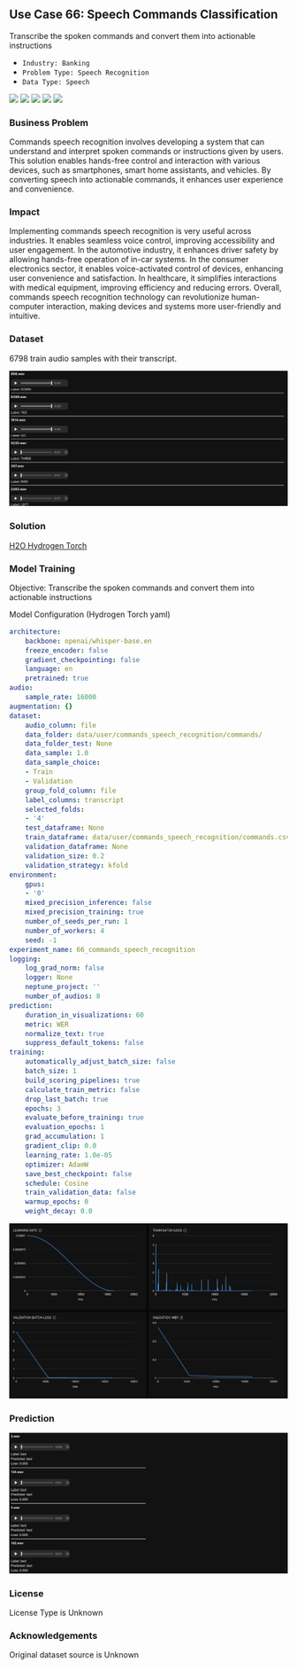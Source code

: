 ## Use Case 66: Speech Commands Classification

Transcribe the spoken commands and convert them into actionable instructions

- `Industry: Banking`
- `Problem Type: Speech Recognition`
- `Data Type: Speech`

![](https://github.com/h2oai/ht-catalog/blob/646864e3c695f7c721514159bd6c59520dab7438/Assets/use-cases/commands_speech_recognition/cover.png)
![](https://github.com/h2oai/ht-catalog/blob/646864e3c695f7c721514159bd6c59520dab7438/Assets/use-cases/commands_speech_recognition/cover.jpg)
![](https://github.com/h2oai/ht-catalog/blob/646864e3c695f7c721514159bd6c59520dab7438/Assets/use-cases/commands_speech_recognition/cover.jpeg)
![](https://github.com/h2oai/ht-catalog/blob/646864e3c695f7c721514159bd6c59520dab7438/Assets/use-cases/commands_speech_recognition/cover.webp)
![](https://github.com/h2oai/ht-catalog/blob/646864e3c695f7c721514159bd6c59520dab7438/Assets/use-cases/commands_speech_recognition/cover)

### Business Problem 

Commands speech recognition involves developing a system that can understand and interpret spoken commands or instructions given by users. This solution enables hands-free control and interaction with various devices, such as smartphones, smart home assistants, and vehicles. By converting speech into actionable commands, it enhances user experience and convenience.

### Impact

Implementing commands speech recognition is very useful across industries. It enables seamless voice control, improving accessibility and user engagement. In the automotive industry, it enhances driver safety by allowing hands-free operation of in-car systems. In the consumer electronics sector, it enables voice-activated control of devices, enhancing user convenience and satisfaction. In healthcare, it simplifies interactions with medical equipment, improving efficiency and reducing errors. Overall, commands speech recognition technology can revolutionize human-computer interaction, making devices and systems more user-friendly and intuitive.

### Dataset

6798 train audio samples with their transcript. 

![train data](https://github.com/h2oai/ht-catalog/blob/646864e3c695f7c721514159bd6c59520dab7438/Assets/use-cases/commands_speech_recognition/train%20data.png)

### Solution

[H2O Hydrogen Torch](https://docs.h2o.ai/h2o-hydrogen-torch/)

### Model Training

Objective: Transcribe the spoken commands and convert them into actionable instructions

Model Configuration (Hydrogen Torch yaml)

```yaml
architecture:
    backbone: openai/whisper-base.en
    freeze_encoder: false
    gradient_checkpointing: false
    language: en
    pretrained: true
audio:
    sample_rate: 16000
augmentation: {}
dataset:
    audio_column: file
    data_folder: data/user/commands_speech_recognition/commands/
    data_folder_test: None
    data_sample: 1.0
    data_sample_choice:
    - Train
    - Validation
    group_fold_column: file
    label_columns: transcript
    selected_folds:
    - '4'
    test_dataframe: None
    train_dataframe: data/user/commands_speech_recognition/commands.csv
    validation_dataframe: None
    validation_size: 0.2
    validation_strategy: kfold
environment:
    gpus:
    - '0'
    mixed_precision_inference: false
    mixed_precision_training: true
    number_of_seeds_per_run: 1
    number_of_workers: 4
    seed: -1
experiment_name: 66_commands_speech_recognition
logging:
    log_grad_norm: false
    logger: None
    neptune_project: ''
    number_of_audios: 8
prediction:
    duration_in_visualizations: 60
    metric: WER
    normalize_text: true
    suppress_default_tokens: false
training:
    automatically_adjust_batch_size: false
    batch_size: 1
    build_scoring_pipelines: true
    calculate_train_metric: false
    drop_last_batch: true
    epochs: 3
    evaluate_before_training: true
    evaluation_epochs: 1
    grad_accumulation: 1
    gradient_clip: 0.0
    learning_rate: 1.0e-05
    optimizer: AdamW
    save_best_checkpoint: false
    schedule: Cosine
    train_validation_data: false
    warmup_epochs: 0
    weight_decay: 0.0

```

![chart](https://github.com/h2oai/ht-catalog/blob/646864e3c695f7c721514159bd6c59520dab7438/Assets/use-cases/commands_speech_recognition/chart.png)


### Prediction

![Predictions](https://github.com/h2oai/ht-catalog/blob/646864e3c695f7c721514159bd6c59520dab7438/Assets/use-cases/commands_speech_recognition/Validation%20Predictions.png)

### License

License Type is Unknown

### Acknowledgements

Original dataset source is Unknown
